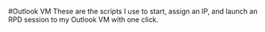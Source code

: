 #Outlook VM
These are the scripts I use to start, assign an IP, and launch an RPD session to my Outlook VM with one click.
